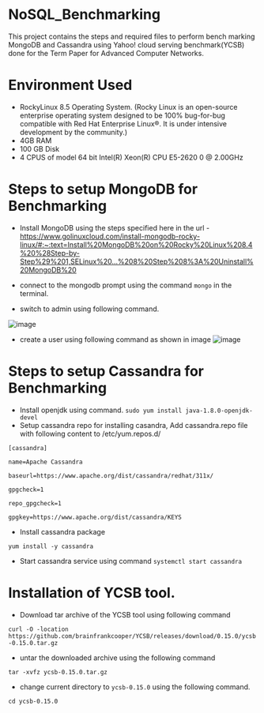 # NoSQL_Benchmarking
This project contains the steps and required files to perform bench marking MongoDB and Cassandra using Yahoo! cloud serving benchmark(YCSB) done for the Term Paper for Advanced Computer Networks.

# Environment Used
- RockyLinux 8.5 Operating System. (Rocky Linux is an open-source enterprise operating system designed to be 100% bug-for-bug compatible with Red Hat Enterprise Linux®. It is under intensive development by the community.)
- 4GB RAM
- 100 GB Disk
- 4 CPUS of model 64 bit  Intel(R) Xeon(R) CPU E5-2620 0 @ 2.00GHz

# Steps to setup MongoDB for Benchmarking
- Install MongoDB using the steps specified here in the url - https://www.golinuxcloud.com/install-mongodb-rocky-linux/#:~:text=Install%20MongoDB%20on%20Rocky%20Linux%208.4%20%28Step-by-Step%29%201,SELinux%20...%208%20Step%208%3A%20Uninstall%20MongoDB%20

- connect to the mongodb prompt using the command `mongo` in the terminal.
- switch to admin using following command.


![image](https://user-images.githubusercontent.com/44334277/209716154-eea2ac67-8491-4741-b255-74df1774e9c9.png)

- create a user using following command as shown in image
![image](https://user-images.githubusercontent.com/44334277/209716297-88ef7f75-76cc-4ff8-9142-04b6a0ea3d06.png)

# Steps to setup Cassandra for Benchmarking
-  Install openjdk using command.
`sudo yum install java-1.8.0-openjdk-devel`
- Setup cassandra repo for installing casandra, Add cassandra.repo file with following content to /etc/yum.repos.d/


`[cassandra]`

`name=Apache Cassandra`

`baseurl=https://www.apache.org/dist/cassandra/redhat/311x/`

`gpgcheck=1`

`repo_gpgcheck=1`

`gpgkey=https://www.apache.org/dist/cassandra/KEYS`


- Install cassandra package

`yum install -y cassandra`

- Start cassandra service using command `systemctl start cassandra`


# Installation of YCSB tool.
-  Download tar archive of the YCSB tool using following command 

`curl -O -location https://github.com/brainfrankcooper/YCSB/releases/download/0.15.0/ycsb-0.15.0.tar.gz`

- untar the downloaded archive using the following command

`tar -xvfz ycsb-0.15.0.tar.gz`

- change current directory to `ycsb-0.15.0`
 using the following command.

`cd ycsb-0.15.0`

